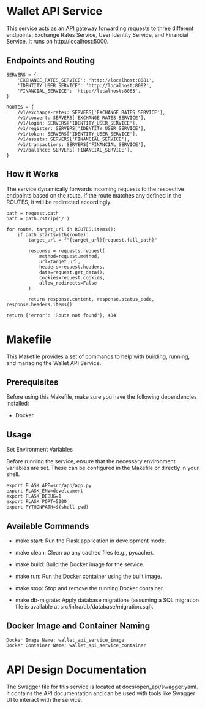 # Wallet API Service

This service acts as an API gateway forwarding requests to three different endpoints: Exchange Rates Service, User Identity Service, and Financial Service. It runs on http://localhost:5000.

## Endpoints and Routing

```
SERVERS = {
    'EXCHANGE_RATES_SERVICE': 'http://localhost:8081',
    'IDENTITY_USER_SERVICE': 'http://localhost:8082',
    'FINANCIAL_SERVICE': 'http://localhost:8083',
}

ROUTES = {
    /v1/exchange-rates: SERVERS['EXCHANGE_RATES_SERVICE'],
    /v1/convert: SERVERS['EXCHANGE_RATES_SERVICE'],
    /v1/login: SERVERS['IDENTITY_USER_SERVICE'],
    /v1/register: SERVERS['IDENTITY_USER_SERVICE'],
    /v1/token: SERVERS['IDENTITY_USER_SERVICE'],
    /v1/assets: SERVERS['FINANCIAL_SERVICE'],
    /v1/transactions: SERVERS['FINANCIAL_SERVICE'],
    /v1/balance: SERVERS['FINANCIAL_SERVICE'],
}
```

## How it Works

The service dynamically forwards incoming requests to the respective endpoints based on the route. If the route matches any defined in the ROUTES, it will be redirected accordingly.

```
path = request.path
path = path.rstrip('/')

for route, target_url in ROUTES.items():
    if path.startswith(route):
        target_url = f"{target_url}{request.full_path}"

        response = requests.request(
            method=request.method,
            url=target_url,
            headers=request.headers,
            data=request.get_data(),
            cookies=request.cookies,
            allow_redirects=False
        )

        return response.content, response.status_code, response.headers.items()

return {'error': 'Route not found'}, 404

```

# Makefile

This Makefile provides a set of commands to help with building, running, and managing the Wallet API Service.

## Prerequisites

Before using this Makefile, make sure you have the following dependencies installed:

- Docker

## Usage

Set Environment Variables

Before running the service, ensure that the necessary environment variables are set. These can be configured in the Makefile or directly in your shell.

```
export FLASK_APP=src/app/app.py
export FLASK_ENV=development
export FLASK_DEBUG=1
export FLASK_PORT=5000
export PYTHONPATH=$(shell pwd)
```

## Available Commands

- make start: Run the Flask application in development mode.

- make clean: Clean up any cached files (e.g., pycache).

- make build: Build the Docker image for the service.

- make run: Run the Docker container using the built image.

- make stop: Stop and remove the running Docker container.

- make db-migrate: Apply database migrations (assuming a SQL migration file is available at src/infra/db/database/migration.sql).

## Docker Image and Container Naming

```
Docker Image Name: wallet_api_service_image
Docker Container Name: wallet_api_service_container
```

# API Design Documentation

The Swagger file for this service is located at docs/open_api/swagger.yaml. It contains the API documentation and can be used with tools like Swagger UI to interact with the service.

